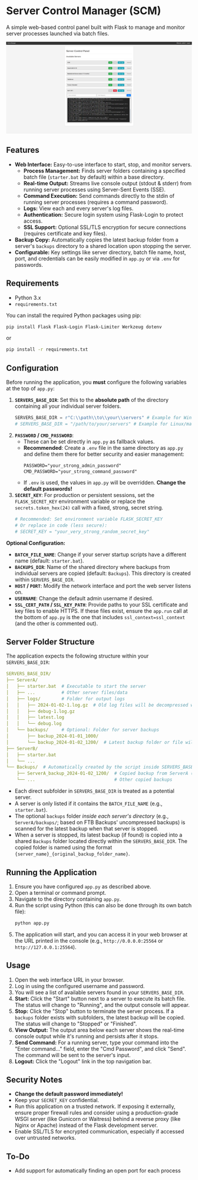 # Server Control Manager (SCM)

A simple web-based control panel built with Flask to manage and monitor server processes launched via batch files.

![scm-app](image.png)

## Features

*   **Web Interface:** Easy-to-use interface to start, stop, and monitor servers.
    *   **Process Management:** Finds server folders containing a specified batch file (`starter.bat` by default) within a base directory.
    *   **Real-time Output:** Streams live console output (stdout & stderr) from running server processes using Server-Sent Events (SSE).
    *   **Command Execution:** Send commands directly to the stdin of running server processes (requires a command password).
    *   **Logs:** View each and every server's log files.
    *   **Authentication:** Secure login system using Flask-Login to protect access.
    *   **SSL Support:** Optional SSL/TLS encryption for secure connections (requires certificate and key files).
*   **Backup Copy:** Automatically copies the latest backup folder from a server's `backups` directory to a shared location upon stopping the server.
*   **Configurable:** Key settings like server directory, batch file name, host, port, and credentials can be easily modified in `app.py` or via `.env` for passwords.

## Requirements

*   Python 3.x
*   `requirements.txt`

You can install the required Python packages using pip:
```bash
pip install Flask Flask-Login Flask-Limiter Werkzeug dotenv
```
or
```bash
pip install -r requirements.txt
```

## Configuration

Before running the application, you **must** configure the following variables at the top of `app.py`:

1.  **`SERVERS_BASE_DIR`**: Set this to the **absolute path** of the directory containing all your individual server folders.
    ```python
    SERVERS_BASE_DIR = r"C:\\path\\to\\your\\servers" # Example for Windows
    # SERVERS_BASE_DIR = "/path/to/your/servers" # Example for Linux/macOS
    ```
2.  **`PASSWORD` / `CMD_PASSWORD`**:
    *   These can be set directly in `app.py` as fallback values.
    *   **Recommended**: Create a `.env` file in the same directory as `app.py` and define them there for better security and easier management:
        ```env
        PASSWORD="your_strong_admin_password"
        CMD_PASSWORD="your_strong_command_password"
        ```
    *   If `.env` is used, the values in `app.py` will be overridden. **Change the default passwords!**
3.  **`SECRET_KEY`**: For production or persistent sessions, set the `FLASK_SECRET_KEY` environment variable or replace the `secrets.token_hex(24)` call with a fixed, strong, secret string.
    ```python
    # Recommended: Set environment variable FLASK_SECRET_KEY
    # Or replace in code (less secure):
    # SECRET_KEY = "your_very_strong_random_secret_key"
    ```

**Optional Configuration:**

*   **`BATCH_FILE_NAME`**: Change if your server startup scripts have a different name (default: `starter.bat`).
*   **`BACKUPS_DIR`**: Name of the shared directory where backups from individual servers are copied (default: `Backups`). This directory is created within `SERVERS_BASE_DIR`.
*   **`HOST` / `PORT`**: Modify the network interface and port the web server listens on.
*   **`USERNAME`**: Change the default admin username if desired.
*   **`SSL_CERT_PATH` / `SSL_KEY_PATH`**: Provide paths to your SSL certificate and key files to enable HTTPS. If these files exist, ensure the `app.run` call at the bottom of `app.py` is the one that includes `ssl_context=ssl_context` (and the other is commented out).

## Server Folder Structure

The application expects the following structure within your `SERVERS_BASE_DIR`:

```yaml
SERVERS_BASE_DIR/
├── ServerA/
│   ├── starter.bat  # Executable to start the server
│   ├── ...          # Other server files/data
│   ├── logs/        # Folder for output logs
│   │   ├── 2024-01-02-1.log.gz  # Old log files will be decompressed when viewed in the UI
│   │   ├── debug-1.log.gz
│   │   ├── latest.log
│   │   └── debug.log
│   └── backups/     # Optional: Folder for server backups
│       ├── backup_2024-01-01_1000/
│       └── backup_2024-01-02_1200/  # Latest backup folder or file will be copied
├── ServerB/
│   ├── starter.bat
│   └── ...
└── Backups/  # Automatically created by the script inside SERVERS_BASE_DIR
    ├── ServerA_backup_2024-01-02_1200/  # Copied backup from ServerA (requires manual cleanup)
    └── ...                              # Other copied backups
```

*   Each direct subfolder in `SERVERS_BASE_DIR` is treated as a potential server.
*   A server is only listed if it contains the `BATCH_FILE_NAME` (e.g., `starter.bat`).
*   The optional `backups` folder *inside each server's directory* (e.g., `ServerA/backups/`; based on FTB Backups' uncompressed backups) is scanned for the latest backup when that server is stopped.
*   When a server is stopped, its latest backup (if found) is copied into a shared `Backups` folder located directly within the `SERVERS_BASE_DIR`. The copied folder is named using the format `{server_name}_{original_backup_folder_name}`.

## Running the Application

1.  Ensure you have configured `app.py` as described above.
2.  Open a terminal or command prompt.
3.  Navigate to the directory containing `app.py`.
4.  Run the script using Python (this can also be done through its own batch file):
    ```bash
    python app.py
    ```
5.  The application will start, and you can access it in your web browser at the URL printed in the console (e.g., `http://0.0.0.0:25564` or `http://127.0.0.1:25564`).

## Usage

1.  Open the web interface URL in your browser.
2.  Log in using the configured username and password.
3.  You will see a list of available servers found in your `SERVERS_BASE_DIR`.
4.  **Start:** Click the "Start" button next to a server to execute its batch file. The status will change to "Running", and the output console will appear.
5.  **Stop:** Click the "Stop" button to terminate the server process. If a `backups` folder exists with subfolders, the latest backup will be copied. The status will change to "Stopped" or "Finished".
6.  **View Output:** The output area below each server shows the real-time console output while it's running and persists after it stops.
7.  **Send Command:** For a running server, type your command into the "Enter command..." field, enter the "Cmd Password", and click "Send". The command will be sent to the server's input.
8.  **Logout:** Click the "Logout" link in the top navigation bar.

## Security Notes

*   **Change the default password immediately!**
*   Keep your `SECRET_KEY` confidential.
*   Run this application on a trusted network. If exposing it externally, ensure proper firewall rules and consider using a production-grade WSGI server (like Gunicorn or Waitress) behind a reverse proxy (like Nginx or Apache) instead of the Flask development server.
*   Enable SSL/TLS for encrypted communication, especially if accessed over untrusted networks.

## To-Do

*   Add support for automatically finding an open port for each process